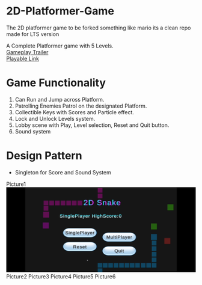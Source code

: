 # 2D-Platformer-Game
The 2D platformer game to be forked something like mario its a clean repo made for LTS version

A Complete Platformer game with 5 Levels. <br/>
[Gameplay Trailer](https://drive.google.com/file/d/18IL6NZdzcaUVi4RAeMtIB0P1FqbSX367/view?usp=share_link) <br/>
[Playable Link](https://kishore-karic.itch.io/the-explorer)

# Game Functionality
1. Can Run and Jump across Platform.
2. Patrolling Enemies Patrol on the designated Platform.
3. Collectible Keys with Scores and Particle effect.
4. Lock and Unlock Levels system.
5. Lobby scene with Play, Level selection, Reset and Quit button.
6. Sound system

# Design Pattern
* Singleton for Score and Sound System <br/>

Picture1
![Alt text](/Assets/Screenshots/Picture_1.jpg?raw=true "Picture1")
Picture2
Picture3
Picture4
Picture5
Picture6
